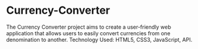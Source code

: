 # Currency-Converter
The Currency Converter project aims to create a user-friendly web application that allows users to easily convert currencies from one denomination to another.
Technology Used: HTML5, CSS3, JavaScript, API.
